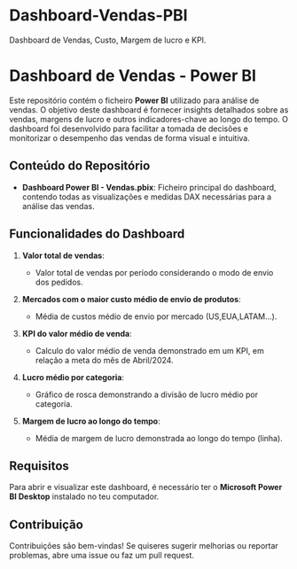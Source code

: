 # Dashboard-Vendas-PBI
Dashboard de Vendas, Custo, Margem de lucro e KPI.

# Dashboard de Vendas - Power BI

Este repositório contém o ficheiro **Power BI** utilizado para análise de vendas. O objetivo deste dashboard é fornecer insights detalhados sobre as vendas, margens de lucro e outros indicadores-chave ao longo do tempo. O dashboard foi desenvolvido para facilitar a tomada de decisões e monitorizar o desempenho das vendas de forma visual e intuitiva.

## Conteúdo do Repositório

- **Dashboard Power BI - Vendas.pbix**: Ficheiro principal do dashboard, contendo todas as visualizações e medidas DAX necessárias para a análise das vendas.
  
## Funcionalidades do Dashboard

1. **Valor total de vendas**:
   - Valor total de vendas por período considerando o modo de envio dos pedidos.

2. **Mercados com o maior custo médio de envio de produtos**:
   - Média de custos médio de envio por mercado (US,EUA,LATAM...).
   
3. **KPI do valor médio de venda**:
   - Calculo do valor médio de venda demonstrado em um KPI, em relação a meta do mês de Abril/2024.

4. **Lucro médio por categoria**:
   - Gráfico de rosca demonstrando a divisão de lucro médio por categoria.

5. **Margem de lucro ao longo do tempo**:
   - Média de margem de lucro demonstrada ao longo do tempo (linha).
  

## Requisitos

Para abrir e visualizar este dashboard, é necessário ter o **Microsoft Power BI Desktop** instalado no teu computador.


## Contribuição

Contribuições são bem-vindas! Se quiseres sugerir melhorias ou reportar problemas, abre uma issue ou faz um pull request.
